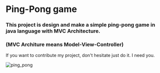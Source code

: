 # Ping-Pong game

### This project is design and make a simple ping-pong game in java language with MVC Architecture.

### (MVC Architure means Model-View-Controller)


If you want to contribute my project, don't hesitate just do it. I need you. 

![ping_pong](https://cdn.smartbrief.com/sites/default/files/ping-pong-155949_1280.png)
